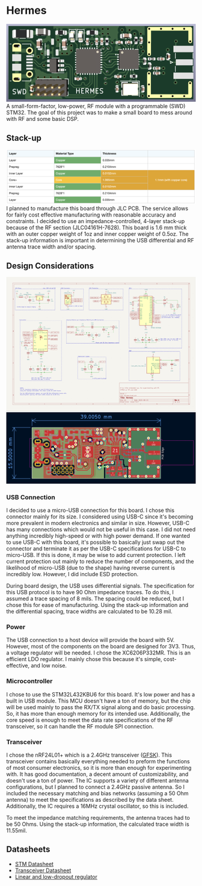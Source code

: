 # Hermes
![3D Model](./Images/3D_Model.png)
A small-form-factor, low-power, RF module with a programmable (SWD) STM32.  The goal of this project was to make a small board to mess around with RF and some basic DSP.

## Stack-up
![PCB Stack-up](./Images/Stackup.png)
I planned to manufacture this board through JLC PCB.  The service allows for fairly cost effective manufacturing with reasonable accuracy and constraints.  I decided to use an impedance-controlled, 4-layer stack-up because of the RF section (JLC04161H-7628).  This board is 1.6 mm thick with an outer copper weight of 1oz and inner copper weight of 0.5oz.  The stack-up information is important in determining the USB differential and RF antenna trace width and/or spacing. 

## Design Considerations
![Schematic](./Images/Schematic.png)
![Layout](./Images/Layout.png)

### USB Connection
I decided to use a micro-USB connection for this board.  I chose this connector mainly for its size.  I considered using USB-C since it's becoming more prevalent in modern electronics and similar in size.  However, USB-C has many connections which would not be useful in this case.  I did not need anything incredibly high-speed or with high power demand.  If one wanted to use USB-C with this board, it's possible to basically just swap out the connector and terminate it as per the USB-C specifications for USB-C to micro-USB.  If this is done, it may be wise to add current protection.  I left current protection out mainly to reduce the number of components, and the likelihood of micro-USB (due to the shape) having reverse current is incredibly low.  However, I did include ESD protection.

During board design, the USB uses differential signals.  The specification for this USB protocol is to have 90 Ohm impedance traces.  To do this, I assumed a trace spacing of 8 mils.  The spacing could be reduced, but I chose this for ease of manufacturing.  Using the stack-up information and the differential spacing, trace widths are calculated to be 10.28 mil.

### Power
The USB connection to a host device will provide the board with 5V.  However, most of the components on the board are designed for 3V3.  Thus, a voltage regulator will be needed.  I chose the XC6206P332MR.  This is an efficient LDO regulator.  I mainly chose this because it's simple, cost-effective, and low noise.

### Microcontroller
I chose to use the STM32L432KBU6 for this board.  It's low power and has a built in USB module.  This MCU doesn't have a ton of memory, but the chip will be used mainly to pass the RX/TX signal along and do basic processing.  So, it has more than enough memory for its intended use.  Additionally, the core speed is enough to meet the data rate specifications of the RF transceiver, so it can handle the RF module SPI connection. 

### Transceiver
I chose the nRF24L01+ which is a 2.4GHz transceiver ([GFSK](https://en.wikipedia.org/wiki/Frequency-shift_keying#Gaussian_frequency-shift_keying)).  This transceiver contains basically everything needed to preform the functions of most consumer electronics, so it is more than enough for experimenting with.  It has good documentation, a decent amount of customizability, and doesn't use a ton of power.  The IC supports a variety of different antenna configurations, but I planned to connect a 2.4GHz passive antenna.  So I included the necessary matching and bias networks (assuming a 50 Ohm antenna) to meet the specifications as described by the data sheet.  Additionally, the IC requires a 16MHz crystal oscillator, so this is included.

To meet the impedance matching requirements, the antenna traces had to be 50 Ohms.  Using the stack-up information, the calculated trace width is 11.55mil.


## Datasheets
- [STM Datasheet](https://www.st.com/content/ccc/resource/technical/document/datasheet/24/01/9f/59/f0/83/47/fc/DM00257205.pdf/files/DM00257205.pdf/jcr:content/translations/en.DM00257205.pdf)
- [Transceiver Datasheet](https://www.sparkfun.com/datasheets/Components/SMD/nRF24L01Pluss_Preliminary_Product_Specification_v1_0.pdf)
- [ Linear and low-dropout regulator](https://www.mouser.com/datasheet/2/760/TOSL_S_A0007229533_1-2575067.pdf)